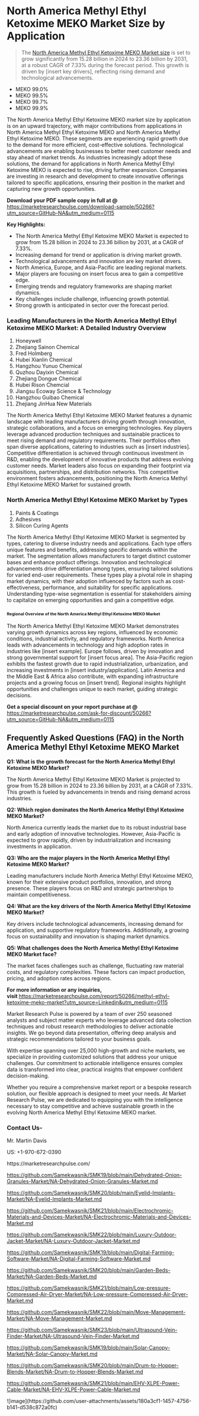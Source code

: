 <h1>North America Methyl Ethyl Ketoxime MEKO Market&nbsp;Size by Application</h1><blockquote><p>The <a href="https://marketresearchpulse.com/download-sample/50266?utm_source=GitHub-NA&amp;utm_medium=0115">North America Methyl Ethyl Ketoxime MEKO Market size</a> is set to grow significantly from 15.28 billion in 2024 to 23.36 billion by 2031, at a robust CAGR of 7.33% during the forecast period. This growth is driven by [insert key drivers], reflecting rising demand and technological advancements.</p></blockquote><ul><li>MEKO 99.0% <li> MEKO 99.5% <li> MEKO 99.7% <li> MEKO 99.9%</li></ul><p>The North America Methyl Ethyl Ketoxime MEKO market size by application is on an upward trajectory, with major contributions from applications in North America Methyl Ethyl Ketoxime MEKO and North America Methyl Ethyl Ketoxime MEKO. These segments are experiencing rapid growth due to the demand for more efficient, cost-effective solutions. Technological advancements are enabling businesses to better meet customer needs and stay ahead of market trends. As industries increasingly adopt these solutions, the demand for applications in North America Methyl Ethyl Ketoxime MEKO is expected to rise, driving further expansion. Companies are investing in research and development to create innovative offerings tailored to specific applications, ensuring their position in the market and capturing new growth opportunities.</p><p><strong>Download your PDF sample copy in full at @ </strong><a href="https://marketresearchpulse.com/download-sample/50266?utm_source=GitHub-NA&amp;utm_medium=0115">https://marketresearchpulse.com/download-sample/50266?utm_source=GitHub-NA&amp;utm_medium=0115</a></p><p><strong>Key Highlights: </strong></p><ul><li>The North America Methyl Ethyl Ketoxime MEKO Market is expected to grow from 15.28 billion in 2024 to 23.36 billion by 2031, at a CAGR of 7.33%.</li><li>Increasing demand for trend or application is driving market growth.</li><li>Technological advancements and innovation are key market drivers.</li><li>North America, Europe, and Asia-Pacific are leading regional markets.</li><li>Major players are focusing on insert focus area to gain a competitive edge.</li><li>Emerging trends and regulatory frameworks are shaping market dynamics.</li><li>Key challenges include challenge, influencing growth potential.</li><li>Strong growth is anticipated in sector over the forecast period.</li></ul><h3>Leading Manufacturers in the North America Methyl Ethyl Ketoxime MEKO Market: A Detailed Industry Overview</h3><ol><li>Honeywell</li><li>Zhejiang Sainon Chemical</li><li>Fred Holmberg</li><li>Hubei Xianlin Chemical</li><li>Hangzhou Yunuo Chemical</li><li>Quzhou Dayixin Chemical</li><li>Zhejiang Dongue Chemical</li><li>Hubei Rison Chemcial</li><li>Jiangsu Ecoway Science & Technology</li><li>Hangzhou Guibao Chemical</li><li>Zhejiang JinHua New Materials</li></ol><div class="flex max-w-full flex-col flex-grow"><div class="min-h-8 text-message flex w-full flex-col items-end gap-2 whitespace-normal break-words [.text-message+&amp;]:mt-5" dir="auto" data-message-author-role="assistant" data-message-id="fd8432e4-4910-450d-b182-61b7bfb0a01f" data-message-model-slug="gpt-4o"><div class="flex w-full flex-col gap-1 empty:hidden first:pt-[3px]"><div class="markdown prose w-full break-words dark:prose-invert light"><p>The North America Methyl Ethyl Ketoxime MEKO Market features a dynamic landscape with leading manufacturers driving growth through innovation, strategic collaborations, and a focus on emerging technologies. Key players leverage advanced production techniques and sustainable practices to meet rising demand and regulatory requirements. Their portfolios often span diverse applications, catering to industries such as [insert industries]. Competitive differentiation is achieved through continuous investment in R&amp;D, enabling the development of innovative products that address evolving customer needs. Market leaders also focus on expanding their footprint via acquisitions, partnerships, and distribution networks. This competitive environment fosters advancements, positioning the North America Methyl Ethyl Ketoxime MEKO Market for sustained growth.</p></div></div></div></div><h3>North America Methyl Ethyl Ketoxime MEKO Market by Types</h3><ol><li>Paints & Coatings <li> Adhesives <li> Silicon Curing Agents</li></ol><div class="flex max-w-full flex-col flex-grow"><div class="min-h-8 text-message flex w-full flex-col items-end gap-2 whitespace-normal break-words [.text-message+&amp;]:mt-5" dir="auto" data-message-author-role="assistant" data-message-id="084470be-0bb7-4664-bddf-5156b4f41249" data-message-model-slug="gpt-4o-mini"><div class="flex w-full flex-col gap-1 empty:hidden first:pt-[3px]"><div class="markdown prose w-full break-words dark:prose-invert light"><p>The North America Methyl Ethyl Ketoxime MEKO Market is segmented by types, catering to diverse industry needs and applications. Each type offers unique features and benefits, addressing specific demands within the market. The segmentation allows manufacturers to target distinct customer bases and enhance product offerings. Innovation and technological advancements drive differentiation among types, ensuring tailored solutions for varied end-user requirements. These types play a pivotal role in shaping market dynamics, with their adoption influenced by factors such as cost-effectiveness, performance, and suitability for specific applications. Understanding type-wise segmentation is essential for stakeholders aiming to capitalize on emerging opportunities and gain a competitive edge.</p></div></div></div></div><h3><span style="font-size: 11px;">Regional Overview of the North America Methyl Ethyl Ketoxime MEKO Market</span></h3><div class="flex max-w-full flex-col flex-grow"><div class="min-h-8 text-message flex w-full flex-col items-end gap-2 whitespace-normal break-words [.text-message+&amp;]:mt-5" dir="auto" data-message-author-role="assistant" data-message-id="e9038762-ce64-4e30-91c9-9bd413514231" data-message-model-slug="gpt-4o-mini"><div class="flex w-full flex-col gap-1 empty:hidden first:pt-[3px]"><div class="markdown prose w-full break-words dark:prose-invert light"><p>The North America Methyl Ethyl Ketoxime MEKO Market demonstrates varying growth dynamics across key regions, influenced by economic conditions, industrial activity, and regulatory frameworks. North America leads with advancements in technology and high adoption rates in industries like [insert example]. Europe follows, driven by innovation and strong governmental support for [insert focus area]. The Asia-Pacific region exhibits the fastest growth due to rapid industrialization, urbanization, and increasing investments in [insert industry/application]. Latin America and the Middle East &amp; Africa also contribute, with expanding infrastructure projects and a growing focus on [insert trend]. Regional insights highlight opportunities and challenges unique to each market, guiding strategic decisions.</p></div></div></div></div><p><strong>Get a special discount on your report purchase at @ </strong><a href="https://marketresearchpulse.com/ask-for-discount/50266?utm_source=GitHub-NA&amp;utm_medium=0115">https://marketresearchpulse.com/ask-for-discount/50266?utm_source=GitHub-NA&amp;utm_medium=0115</a></p><h2>Frequently Asked Questions (FAQ) in the North America Methyl Ethyl Ketoxime MEKO Market</h2><p><strong>Q1: What is the growth forecast for the North America Methyl Ethyl Ketoxime MEKO Market?</strong></p><p>The North America Methyl Ethyl Ketoxime MEKO Market is projected to grow from 15.28 billion in 2024 to 23.36 billion by 2031, at a CAGR of 7.33%. This growth is fueled by advancements in trends and rising demand across industries.</p><p><strong>Q2: Which region dominates the North America Methyl Ethyl Ketoxime MEKO Market?</strong></p><p>North America currently leads the market due to its robust industrial base and early adoption of innovative technologies. However, Asia-Pacific is expected to grow rapidly, driven by industrialization and increasing investments in application.</p><p><strong>Q3: Who are the major players in the North America Methyl Ethyl Ketoxime MEKO Market?</strong></p><p>Leading manufacturers include North America Methyl Ethyl Ketoxime MEKO, known for their extensive product portfolios, innovation, and strong presence. These players focus on R&amp;D and strategic partnerships to maintain competitiveness.</p><p><strong>Q4: What are the key drivers of the North America Methyl Ethyl Ketoxime MEKO Market?</strong></p><p>Key drivers include technological advancements, increasing demand for application, and supportive regulatory frameworks. Additionally, a growing focus on sustainability and innovation is shaping market dynamics.</p><p><strong>Q5: What challenges does the North America Methyl Ethyl Ketoxime MEKO Market face?</strong></p><p>The market faces challenges such as challenge, fluctuating raw material costs, and regulatory complexities. These factors can impact production, pricing, and adoption rates across regions.</p><p><strong>For more information or any inquiries, visit&nbsp;</strong><a href="https://marketresearchpulse.com/report/50266/methyl-ethyl-ketoxime-meko-market?utm_source=Linkedin&utm_medium=0115">https://marketresearchpulse.com/report/50266/methyl-ethyl-ketoxime-meko-market?utm_source=Linkedin&utm_medium=0115</a></p><p>Market Research Pulse is powered by a team of over 250 seasoned analysts and subject matter experts who leverage advanced data collection techniques and robust research methodologies to deliver actionable insights. We go beyond data presentation, offering deep analysis and strategic recommendations tailored to your business goals.</p><p>With expertise spanning over 25,000 high-growth and niche markets, we specialize in providing customized solutions that address your unique challenges. Our commitment to actionable intelligence ensures complex data is transformed into clear, practical insights that empower confident decision-making.</p><p>Whether you require a comprehensive market report or a bespoke research solution, our flexible approach is designed to meet your needs. At Market Research Pulse, we are dedicated to equipping you with the intelligence necessary to stay competitive and achieve sustainable growth in the evolving North America Methyl Ethyl Ketoxime MEKO market.</p><h3><strong>Contact Us-</strong></h3><p>Mr. Martin Davis</p><p>US: +1-970-672-0390</p><p>https://marketresearchpulse.com/</p><p><a href="https://github.com/Samekwasnik/SMK19/blob/main/Dehydrated-Onion-Granules-Market/NA-Dehydrated-Onion-Granules-Market.md">https://github.com/Samekwasnik/SMK19/blob/main/Dehydrated-Onion-Granules-Market/NA-Dehydrated-Onion-Granules-Market.md</a></p><p><a href="https://github.com/Samekwasnik/SMK20/blob/main/Eyelid-Implants-Market/NA-Eyelid-Implants-Market.md">https://github.com/Samekwasnik/SMK20/blob/main/Eyelid-Implants-Market/NA-Eyelid-Implants-Market.md</a></p><p><a href="https://github.com/Samekwasnik/SMK21/blob/main/Electrochromic-Materials-and-Devices-Market/NA-Electrochromic-Materials-and-Devices-Market.md">https://github.com/Samekwasnik/SMK21/blob/main/Electrochromic-Materials-and-Devices-Market/NA-Electrochromic-Materials-and-Devices-Market.md</a></p><p><a href="https://github.com/Samekwasnik/SMK22/blob/main/Luxury-Outdoor-Jacket-Market/NA-Luxury-Outdoor-Jacket-Market.md">https://github.com/Samekwasnik/SMK22/blob/main/Luxury-Outdoor-Jacket-Market/NA-Luxury-Outdoor-Jacket-Market.md</a></p><p><a href="https://github.com/Samekwasnik/SMK19/blob/main/Digital-Farming-Software-Market/NA-Digital-Farming-Software-Market.md">https://github.com/Samekwasnik/SMK19/blob/main/Digital-Farming-Software-Market/NA-Digital-Farming-Software-Market.md</a></p><p><a href="https://github.com/Samekwasnik/SMK20/blob/main/Garden-Beds-Market/NA-Garden-Beds-Market.md">https://github.com/Samekwasnik/SMK20/blob/main/Garden-Beds-Market/NA-Garden-Beds-Market.md</a></p><p><a href="https://github.com/Samekwasnik/SMK21/blob/main/Low-pressure-Compressed-Air-Dryer-Market/NA-Low-pressure-Compressed-Air-Dryer-Market.md">https://github.com/Samekwasnik/SMK21/blob/main/Low-pressure-Compressed-Air-Dryer-Market/NA-Low-pressure-Compressed-Air-Dryer-Market.md</a></p><p><a href="https://github.com/Samekwasnik/SMK22/blob/main/Move-Management-Market/NA-Move-Management-Market.md">https://github.com/Samekwasnik/SMK22/blob/main/Move-Management-Market/NA-Move-Management-Market.md</a></p><p><a href="https://github.com/Samekwasnik/SMK23/blob/main/Ultrasound-Vein-Finder-Market/NA-Ultrasound-Vein-Finder-Market.md">https://github.com/Samekwasnik/SMK23/blob/main/Ultrasound-Vein-Finder-Market/NA-Ultrasound-Vein-Finder-Market.md</a></p><p><a href="https://github.com/Samekwasnik/SMK19/blob/main/Solar-Canopy-Market/NA-Solar-Canopy-Market.md">https://github.com/Samekwasnik/SMK19/blob/main/Solar-Canopy-Market/NA-Solar-Canopy-Market.md</a></p><p><a href="https://github.com/Samekwasnik/SMK20/blob/main/Drum-to-Hopper-Blends-Market/NA-Drum-to-Hopper-Blends-Market.md">https://github.com/Samekwasnik/SMK20/blob/main/Drum-to-Hopper-Blends-Market/NA-Drum-to-Hopper-Blends-Market.md</a></p><p><a href="https://github.com/Samekwasnik/SMK21/blob/main/EHV-XLPE-Power-Cable-Market/NA-EHV-XLPE-Power-Cable-Market.md">https://github.com/Samekwasnik/SMK21/blob/main/EHV-XLPE-Power-Cable-Market/NA-EHV-XLPE-Power-Cable-Market.md</a></p>
![image](https://github.com/user-attachments/assets/180a3cf1-1457-4756-b141-d538c872a0fc)
